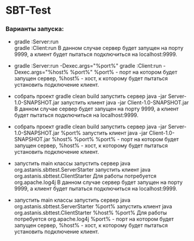 # SBT-Test

### Варианты запуска:

  - gradle :Server:run <br>
    gradle :Client:run
    В данном случае сервер будет запущен на порту 9999, а клиент будет пытаться подключиться на localhost:9999.
    
  - gradle :Server:run -Dexec.args="%port%"
    gradle :Client:run -Dexec.args="%host% %port%"
    %port% - порт на котором будет запущен сервер, %host% - хост, к которому будет пытаться установить подключение клиент.
    
  - собрать проект gradle clean build
    запустить сервер java -jar Server-1.0-SNAPSHOT.jar
    запустить клиент java -jar Client-1.0-SNAPSHOT.jar
    В данном случае сервер будет запущен на порту 9999, а клиент будет пытаться подключиться на localhost:9999.
      
  - собрать проект gradle clean build
    запустить сервер java -jar Server-1.0-SNAPSHOT.jar %port%
    запустить клиент java -jar Client-1.0-SNAPSHOT.jar %host% %port%
    %port% - порт на котором будет запущен сервер, %host% - хост, к которому будет пытаться установить подключение клиент.
    
  - запустить main классы
    запустить сервер java org.astanis.sbttest.ServerStarter
    запустить клиент java org.astanis.sbttest.ClientStarter
    Для работы потребуется org.apache.log4j
    В данном случае сервер будет запущен на порту 9999, а клиент будет пытаться подключиться на localhost:9999.
    
  - запустить main классы
    запустить сервер java org.astanis.sbttest.ServerStarter %port%
    запустить клиент java org.astanis.sbttest.ClientStarter %host% %port%
    Для работы потребуется org.apache.log4j
    %port% - порт на котором будет запущен сервер, %host% - хост, к которому будет пытаться установить подключение клиент.
